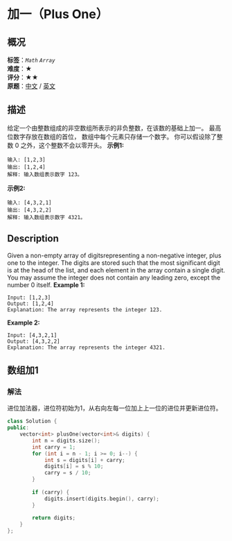 # 加一（Plus One）
## 概况
**标签**：*`Math`*  *`Array`*<br>
**难度**：★<br>
**评分**：★★<br>
**原题**：[中文](https://leetcode-cn.com/problems/plus-one) / [英文](https://leetcode.com/problems/plus-one)
## 描述
给定一个由整数组成的非空数组所表示的非负整数，在该数的基础上加一。
最高位数字存放在数组的首位， 数组中每个元素只存储一个数字。
你可以假设除了整数 0 之外，这个整数不会以零开头。
**示例1:**
```
输入: [1,2,3]
输出: [1,2,4]
解释: 输入数组表示数字 123。
```
**示例2:**
```
输入: [4,3,2,1]
输出: [4,3,2,2]
解释: 输入数组表示数字 4321。
```
## Description
Given a non-empty array of digitsrepresenting a non-negative integer, plus one to the integer.
The digits are stored such that the most significant digit is at the head of the list, and each element in the array contain a single digit.
You may assume the integer does not contain any leading zero, except the number 0 itself.
**Example 1:**
```
Input: [1,2,3]
Output: [1,2,4]
Explanation: The array represents the integer 123.
```
**Example 2:**
```
Input: [4,3,2,1]
Output: [4,3,2,2]
Explanation: The array represents the integer 4321.
```
## 数组加1
### 解法
进位加法器，进位符初始为1，从右向左每一位加上上一位的进位并更新进位符。
```c++
class Solution {
public:
    vector<int> plusOne(vector<int>& digits) {
        int n = digits.size();
        int carry = 1;
        for (int i = n - 1; i >= 0; i--) {
            int s = digits[i] + carry;
            digits[i] = s % 10;
            carry = s / 10;
        }
        
        if (carry) {
            digits.insert(digits.begin(), carry);
        }
        
        return digits;
    }
};
```
